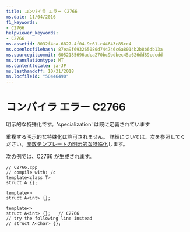 ```yaml
---
title: コンパイラ エラー C2766
ms.date: 11/04/2016
f1_keywords:
- C2766
helpviewer_keywords:
- C2766
ms.assetid: 8032f4ca-6827-4f04-9c61-c44643c85cc4
ms.openlocfilehash: 87ea9f693265080d744746c6a8014b2b8b6db13a
ms.sourcegitcommit: 6052185696adca270bc9bdbec45a626dd89cdcdd
ms.translationtype: MT
ms.contentlocale: ja-JP
ms.lasthandoff: 10/31/2018
ms.locfileid: "50446490"
---
```

# <a name="compiler-error-c2766"></a>コンパイラ エラー C2766

明示的な特殊化です。'specialization' は既に定義されています

重複する明示的な特殊化は許可されません。 詳細については、次を参照してください。[関数テンプレートの明示的な特殊化](../../cpp/explicit-specialization-of-function-templates.md)します。

次の例では、C2766 が生成されます。

```
// C2766.cpp
// compile with: /c
template<class T>
struct A {};

template<>
struct A<int> {};

template<>
struct A<int> {};   // C2766
// try the following line instead
// struct A<char> {};
```